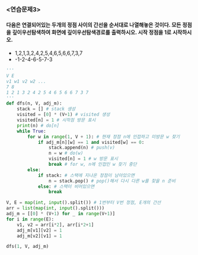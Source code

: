 ### <연습문제3>

#### 다음은 연결되어있는 두개의 정점 사이의 간선을 순서대로 나열해놓은 것이다. 모든 정점을 깊이우선탐색하여 화면에 깊이우선탐색경로를 출력하시오. 시작 정점을 1로 시작하시오.
* 1,2,1,3,2,4,2,5,4,6,5,6,6,7,3,7
* -1-2-4-6-5-7-3

```python
'''
V E
v1 w1 v2 w2 ...
7 8
1 2 1 3 2 4 2 5 4 6 5 6 6 7 3 7
'''
def dfs(n, V, adj_m):
    stack = [] # stack 생성
    visited = [0] * (V+1) # visited 생성
    visited[n] = 1 # 시작점 방문 표시
    print(n) # do[n]
    while True:
        for w in range(1, V + 1): # 현재 정점 n에 인접하고 미방문 w 찾기
            if adj_m[n][w] == 1 and visited[w] == 0:
                stack.append(n) # push(v)
                n = w # do(w)
                visited[n] = 1 # w 방문 표시
                break # for w, n에 인접인 w 찾기 중단
        else:
            if stack: # 스택에 지나온 정점이 남아있으면
                n = stack.pop() # pop()해서 다시 다른 w를 찾을 n 준비
            else: # 스택이 비어있으면
                break

V, E = map(int, input().split()) # 1번부터 V번 정점, E개의 간선
arr = list(map(int, input().split()))
adj_m = [[0] * (V+1) for _ in range(V+1)]
for i in range(E):
    v1, v2 = arr[i*2], arr[i*2+1]
    adj_m[v1][v2] = 1
    adj_m[v2][v1] = 1

dfs(1, V, adj_m)

```